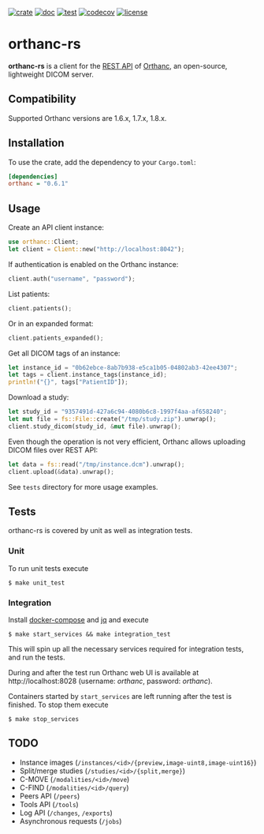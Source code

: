 [![crate](https://img.shields.io/crates/v/orthanc.svg)](https://crates.io/crates/orthanc)
[![doc](https://docs.rs/orthanc/badge.svg)](https://docs.rs/orthanc)
[![test](https://github.com/Ch00k/orthanc-rs/workflows/tests/badge.svg)](https://github.com/Ch00k/orthanc-rs/actions)
[![codecov](https://codecov.io/gh/Ch00k/orthanc-rs/branch/master/graphs/badge.svg)](https://codecov.io/github/Ch00k/orthanc-rs)
[![license](https://img.shields.io/crates/l/orthanc.svg)](./UNLICENSE)

# orthanc-rs

**orthanc-rs** is a client for the [REST API](https://book.orthanc-server.com/users/rest.html)
of [Orthanc](https://book.orthanc-server.com/users/rest.html), an open-source, lightweight
DICOM server.

## Compatibility

Supported Orthanc versions are 1.6.x, 1.7.x, 1.8.x.

## Installation

To use the crate, add the dependency to your `Cargo.toml`:

```ini
[dependencies]
orthanc = "0.6.1"
```

## Usage

Create an API client instance:

```rust
use orthanc::Client;
let client = Client::new("http://localhost:8042");
```

If authentication is enabled on the Orthanc instance:

```rust
client.auth("username", "password");
```

List patients:

```rust
client.patients();
```

Or in an expanded format:

```rust
client.patients_expanded();
```

Get all DICOM tags of an instance:

```rust
let instance_id = "0b62ebce-8ab7b938-e5ca1b05-04802ab3-42ee4307";
let tags = client.instance_tags(instance_id);
println!("{}", tags["PatientID"]);
```

Download a study:

```rust
let study_id = "9357491d-427a6c94-4080b6c8-1997f4aa-af658240";
let mut file = fs::File::create("/tmp/study.zip").unwrap();
client.study_dicom(study_id, &mut file).unwrap();
```

Even though the operation is not very efficient, Orthanc allows uploading DICOM files over
REST API:

```rust
let data = fs::read("/tmp/instance.dcm").unwrap();
client.upload(&data).unwrap();
```

See `tests` directory for more usage examples.

## Tests

orthanc-rs is covered by unit as well as integration tests.

### Unit

To run unit tests execute

```
$ make unit_test
```

### Integration

Install [docker-compose](https://docs.docker.com/compose) and
[jq](https://stedolan.github.io/jq) and execute

```
$ make start_services && make integration_test
```

This will spin up all the necessary services required for integration tests, and run the
tests.

During and after the test run Orthanc web UI is available at http://localhost:8028
(username: _orthanc_, password: _orthanc_).

Containers started by `start_services` are left running after the test is finished. To
stop them execute

```
$ make stop_services
```

## TODO

* Instance images (`/instances/<id>/{preview,image-uint8,image-uint16}`)
* Split/merge studies (`/studies/<id>/{split,merge}`)
* C-MOVE (`/modalities/<id>/move`)
* C-FIND (`/modalities/<id>/query`)
* Peers API (`/peers`)
* Tools API (`/tools`)
* Log API (`/changes`, `/exports`)
* Asynchronous requests (`/jobs`)
